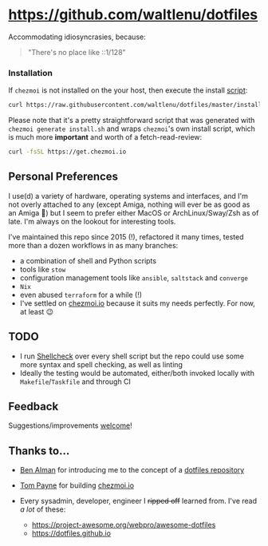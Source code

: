 # https://github.com/waltlenu/dotfiles

Accommodating idiosyncrasies, because:

> "There's no place like ::1/128"



### Installation

If `chezmoi` is not installed on the your host, then execute the install [script](install.sh):

```bash
curl https://raw.githubusercontent.com/waltlenu/dotfiles/master/install.sh
```

Please note that it's a pretty straightforward script that was generated with `chezmoi generate install.sh` and wraps 
 `chezmoi`'s own install script, which is much more **important** and worth of a fetch-read-review:

```bash
curl -fsSL https://get.chezmoi.io
```

## Personal Preferences

I use(d) a variety of hardware, operating systems and interfaces, and I'm not overly attached to any (except Amiga, nothing will ever be as good as an Amiga 🤣) but I seem to prefer either MacOS or ArchLinux/Sway/Zsh as of late. I'm always on the lookout for interesting tools.

I've maintained this repo since 2015 (!), refactored it many times, tested more than a dozen workflows in as many branches:

- a combination of shell and Python scripts
- tools like `stow`
- configuration management tools like `ansible`, `saltstack` and `converge`
- `Nix`
- even abused `terraform` for a while (!)
- I've settled on [chezmoi.io](https://www.chezmoi.io) because it suits my needs perfectly. For now, at least 😉

## TODO

- I run [Shellcheck](https://github.com/koalaman/shellcheck) over every shell script but the repo could use some more syntax and spell checking, as well as linting
- Ideally the testing would be automated, either/both invoked locally with `Makefile`/`Taskfile` and through CI

## Feedback

Suggestions/improvements
[welcome](https://github.com/waltlenu/dotfiles/issues)!

## Thanks to…

* [Ben Alman](http://benalman.com) for introducing me to the concept of a [dotfiles repository](https://github.com/cowboy/dotfiles)
* [Tom Payne](https://github.com/twpayne) for building [chezmoi.io](https://www.chezmoi.io)

* Every sysadmin, developer, engineer I ~~ripped off~~ learned from. I've read _a lot_ of these:
  - https://project-awesome.org/webpro/awesome-dotfiles
  - https://dotfiles.github.io
